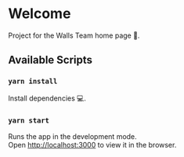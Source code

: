 # Welcome

Project for the Walls Team home page 🍕.

## Available Scripts

### `yarn install`

Install dependencies 💻. 

### `yarn start`

Runs the app in the development mode.\
Open [http://localhost:3000](http://localhost:3000) to view it in the browser.


